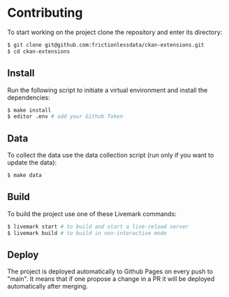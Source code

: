 # Contributing

To start working on the project clone the repository and enter its directory:

```bash
$ git clone git@github.com:frictionlessdata/ckan-extensions.git
$ cd ckan-extensions
```

## Install

Run the following script to initiate a virtual environment and install the dependencies:

```bash
$ make install
$ editor .env # add your Github Token
```

## Data

To collect the data use the data collection script (run only if you want to update the data):

```bash
$ make data
```

## Build

To build the project use one of these Livemark commands:

```bash
$ livemark start # to build and start a live-reload server
$ livemark build # to build in non-interactive mode
```

## Deploy

The project is deployed automatically to Github Pages on every push to "main". It means that if one propose a change in a PR it will be deployed automatically after merging.
